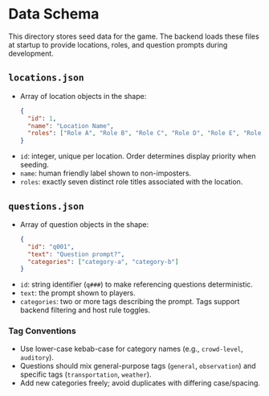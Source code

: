# Data Schema

This directory stores seed data for the game. The backend loads these files at startup to provide locations, roles, and question prompts during development.

## `locations.json`
- Array of location objects in the shape:
  ```json
  {
    "id": 1,
    "name": "Location Name",
    "roles": ["Role A", "Role B", "Role C", "Role D", "Role E", "Role F", "Role G"]
  }
  ```
- `id`: integer, unique per location. Order determines display priority when seeding.
- `name`: human friendly label shown to non-imposters.
- `roles`: exactly seven distinct role titles associated with the location.

## `questions.json`
- Array of question objects in the shape:
  ```json
  {
    "id": "q001",
    "text": "Question prompt?",
    "categories": ["category-a", "category-b"]
  }
  ```
- `id`: string identifier (`q###`) to make referencing questions deterministic.
- `text`: the prompt shown to players.
- `categories`: two or more tags describing the prompt. Tags support backend filtering and host rule toggles.

### Tag Conventions
- Use lower-case kebab-case for category names (e.g., `crowd-level`, `auditory`).
- Questions should mix general-purpose tags (`general`, `observation`) and specific tags (`transportation`, `weather`).
- Add new categories freely; avoid duplicates with differing case/spacing.
